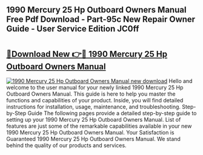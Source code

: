 ## 1990 Mercury 25 Hp Outboard Owners Manual Free Pdf Download - Part-95c New Repair Owner Guide - User Service Edition JC0ff

# <h2><a href="http://bc47162.oget.top/?id=1990+Mercury+25+Hp+Outboard+Owners+Manual">🔗Download New 👉🔴 1990 Mercury 25 Hp Outboard Owners Manual</a></h2>

[![1990 Mercury 25 Hp Outboard Owners Manual new download](https://i.imgur.com/5g1atiW.png)](http://bc47162.oget.top/?id=1990+Mercury+25+Hp+Outboard+Owners+Manual)
Hello and welcome to the user manual for your newly linked 1990 Mercury 25 Hp Outboard Owners Manual. This guide is here to help you master the functions and capabilities of your product. Inside, you will find detailed instructions for installation, usage, maintenance, and troubleshooting. Step-by-Step Guide The following pages provide a detailed step-by-step guide to setting up your 1990 Mercury 25 Hp Outboard Owners Manual. List of features are just some of the remarkable capabilities available in your new 1990 Mercury 25 Hp Outboard Owners Manual. Your Satisfaction is Guaranteed 1990 Mercury 25 Hp Outboard Owners Manual. We stand behind the quality of our products and services.
